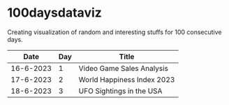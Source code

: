 # 100daysdataviz
Creating visualization of random and interesting stuffs for 100 consecutive days.

| Date | Day | Title |
| ------------ | ----- | ------------------ |
| 16-6-2023 | 1 | Video Game Sales Analysis |
| 17-6-2023 | 2 | World Happiness Index 2023 |
| 18-6-2023 | 3 | UFO Sightings in the USA |
